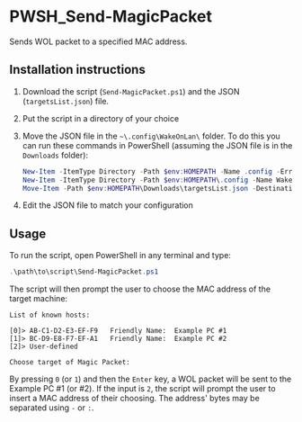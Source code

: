 # PWSH_Send-MagicPacket
Sends WOL packet to a specified MAC address.

## Installation instructions
1. Download the script (`Send-MagicPacket.ps1`) and the JSON (`targetsList.json`) file.
2. Put the script in a directory of your choice
3. Move the JSON file in the `~\.config\WakeOnLan\` folder. To do this you can run these commands in PowerShell (assuming the JSON file is in the `Downloads` folder):

    ```powershell
    New-Item -ItemType Directory -Path $env:HOMEPATH -Name .config -ErrorAction SilentlyContinue
    New-Item -ItemType Directory -Path $env:HOMEPATH\.config -Name WakeOnLan -ErrorAction SilentlyContinue
    Move-Item -Path $env:HOMEPATH\Downloads\targetsList.json -Destination $env:HOMEPATH\.config\WakeOnLan\
    ```
4. Edit the JSON file to match your configuration

## Usage
To run the script, open PowerShell in any terminal and type:

```powershell
.\path\to\script\Send-MagicPacket.ps1
```

The script will then prompt the user to choose the MAC address of the target machine:

```
List of known hosts:

[0]> AB-C1-D2-E3-EF-F9   Friendly Name:  Example PC #1
[1]> BC-D9-E8-F7-EF-A1   Friendly Name:  Example PC #2
[2]> User-defined

Choose target of Magic Packet:
```

By pressing `0` (or `1`) and then the `Enter` key, a WOL packet will be sent to the Example PC #1 (or #2).
If the input is `2`, the script will prompt the user to insert a MAC address of their choosing. The address'
bytes may be separated using `-` or `:`.
